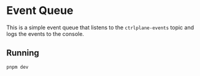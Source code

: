 # Event Queue

This is a simple event queue that listens to the `ctrlplane-events` topic and logs the events to the console.

## Running

```bash
pnpm dev
```
